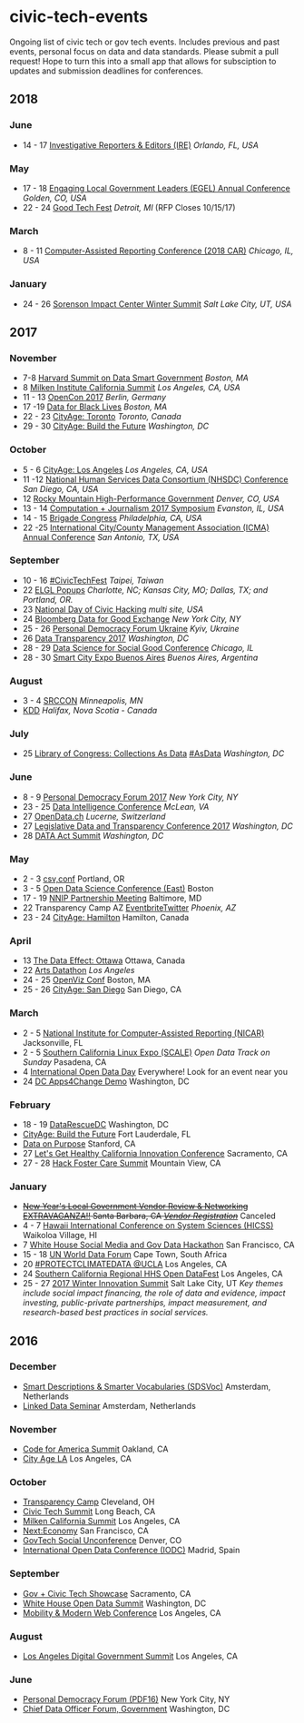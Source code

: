 # civic-tech-events
Ongoing list of civic tech or gov tech events. Includes previous and past events, personal focus on data and data standards. Please submit a pull request! Hope to turn this into a small app that allows for subsciption to updates and submission deadlines for conferences.
            
## 2018

### June 

+ 14 - 17 [Investigative Reporters & Editors (IRE)](https://www.ire.org/events-and-training/event/3190/) _Orlando, FL, USA_

### May

+ 17 - 18 [Engaging Local Government Leaders (EGEL) Annual Conference](http://elgl.org/2017/09/22/elgl18/) _Golden, CO, USA_
+ 22 - 24 [Good Tech Fest](https://www.goodtechfest.com/) _Detroit, MI_ (RFP Closes 10/15/17) 

### March

+ 8 - 11 [Computer-Assisted Reporting Conference (2018 CAR)](https://www.ire.org/events-and-training/event/3189/) _Chicago, IL, USA_

### January

+ 24 - 26 [Sorenson Impact Center Winter Summit](http://sorensonimpact.com/winter-innovation-summit-2018-entrance/) _Salt Lake City, UT, USA_

## 2017

### November

+ 7-8 [Harvard Summit on Data Smart Government](http://datasmart.ash.harvard.edu/news/article/save-the-date-the-harvard-summit-on-data-smart-government-1090) _Boston, MA_
+ 8 [Milken Institute California Summit](http://www.milkeninstitute.org/events/conferences/summit/california-summit-2017/) _Los Angeles, CA, USA_
+ 11 - 13 [OpenCon 2017](http://www.opencon2017.org/) _Berlin, Germany_
+ 17 -19 [Data for Black Lives](http://d4bl.org/conference.html) _Boston, MA_
+ 22 - 23 [CityAge: Toronto](http://cityage.org/toronto) _Toronto, Canada_
+ 29 - 30 [CityAge: Build the Future](http://cityage.org/washington/) _Washington, DC_


### October

+ 5 - 6 [CityAge: Los Angeles](http://cityage.org/los-angeles/) _Los Angeles, CA, USA_
+ 11 -12 [National Human Services Data Consortium (NHSDC) Conference](http://www.nhsdc.org/) _San Diego, CA, USA_
+ 12 [Rocky Mountain High-Performance Government](http://elgl.org/2017/09/25/rocky-mountain-high-performance-government-one-day-conference/) _Denver, CO, USA_ 
+ 13 - 14 [Computation + Journalism 2017 Symposium](http://cj2017.northwestern.edu/) _Evanston, IL, USA_
+ 14 - 15 [Brigade Congress](https://cfabrigade.splashthat.com/) _Philadelphia, CA, USA_
+ 22 -25 [International City/County Management Association (ICMA) Annual Conference](https://icma.org/icma-annual-conference) _San Antonio, TX, USA_

### September

+ 10 - 16 [#CivicTechFest](http://civictechfest.org/) _Taipei, Taiwan_
+ 22 [ELGL Popups](http://elgl.org/elglpopups/) _Charlotte, NC; Kansas City, MO; Dallas, TX; and Portland, OR._
+ 23 [National Day of Civic Hacking](https://www.codeforamerica.org/events/national-day-of-civic-hacking-2017) _multi site, USA_
+ 24 [Bloomberg Data for Good Exchange](https://www.bloomberg.com/company/d4gx/) _New York City, NY_
+ 25 - 26 [Personal Democracy Forum Ukraine](https://pdfukraine.org/en/home-page/) _Kyiv, Ukraine_
+ 26 [Data Transparency 2017](https://www.eventbrite.com/e/data-transparency-2017-tickets-32659723111) _Washington, DC_
+ 28 - 29 [Data Science for Social Good Conference](https://dssg.uchicago.edu/data-science-for-social-good-conference-2017/) _Chicago, IL_
+ 28 - 30 [Smart City Expo Buenos Aires](http://smartcityexpobuenosaires.com/) _Buenos Aires, Argentina_

### August

+ 3 - 4 [SRCCON](https://srccon.org/) _Minneapolis, MN_
+ [KDD](http://www.kdd.org/kdd2017/) _Halifax, Nova Scotia - Canada_

### July

+ 25 [Library of Congress: Collections As Data](http://digitalpreservation.gov/meetings/asdata/impact.html) [#AsData](https://twitter.com/hashtag/asdata) _Washington, DC_

### June

+ 8 - 9 [Personal Democracy Forum 2017](https://personaldemocracy.com/conference) _New York City, NY_
+ 23 - 25 [Data Intelligence Conference](http://www.data-intelligence.ai/) _McLean, VA_
+ 27 [OpenData.ch](https://opendata.ch/projects/conference-2017/) _Lucerne, Switzerland_
+ 27 [Legislative Data and Transparency Conference 2017](https://cha.house.gov/LDTC17) _Washington, DC_
+ 28 [DATA Act Summit](https://www.datacoalition.org/data-act-summit-data-demo-day-2017/) _Washington, DC_

### May

+ 2 - 3 [csv,conf](https://csvconf.com/) Portland, OR
+ 3 - 5 [Open Data Science Conference (East)](https://www.odsc.com/boston) Boston
+ 17 - 19 [NNIP Partnership Meeting](http://www.neighborhoodindicators.org/activities/meetings) Baltimore, MD
+ 22 Transparency Camp AZ [Eventbrite](https://www.eventbrite.com/e/tcamp-az-tickets-33065756568#)[Twitter](https://twitter.com/hashtag/TCampAZ?src=hash) _Phoenix, AZ_
+ 23 - 24 [CityAge: Hamilton](http://cityage.org/hamilton/) Hamilton, Canada

### April

+ 13 [The Data Effect: Ottawa](http://cityage.org/dataeffect/) Ottawa, Canada
+ 22 [Arts Datathon](http://artsdatathon.org/) _Los Angeles_
+ 24 - 25 [OpenViz Conf](https://openvisconf.com/) Boston, MA
+ 25 - 26 [CityAge: San Diego](http://cityage.org/sandiego/) San Diego, CA

### March 

+ 2 - 5 [National Institute for Computer-Assisted Reporting (NICAR)](http://ire.org/conferences/nicar2017/) Jacksonville, FL
+ 2 - 5 [Southern California Linux Expo (SCALE)](www.socallinuxexpo.org/scale/15x) _Open Data Track on Sunday_ Pasadena, CA
+ 4 [International Open Data Day](http://opendataday.org/) Everywhere! Look for an event near you
+ 24 [DC Apps4Change Demo](https://www.eventbrite.com/e/dc-apps4change-demo-accessing-ideas-for-social-benefit-technology-apps-tickets-32075434488) Washington, DC

### February

+ 18 - 19 [DataRescueDC](https://datarefuge.github.io/datarescue-dc/) Washington, DC
+ [CityAge: Build the Future](http://dmanalytics2.com/click?u=http%3A%2F%2Fcityage.org%2Fflorida&i=2&d=_M515HtKRyKrTjX_4OUwJg&e=vyki.englert%40gmail.com&a=mkceAsllSIeijMWrv9Ew-Q) Fort Lauderdale, FL 
+ [Data on Purpose](http://www.ssirdata.org/) Stanford, CA
+ 27 [Let's Get Healthy California Innovation Conference](http://www.cvent.com/events/2017-health-innovation-conference/event-summary-e20ade65e36d49cdae537bac5b3ab36d.aspx) Sacramento, CA
+ 27 - 28 [Hack Foster Care Summit](https://www.eventbrite.com/e/silicon-valley-hack-foster-care-summit-tickets-31117471194) Mountain View, CA

### January

+ ~~[New Year's Local Government Vendor Review & Networking EXTRAVAGANZA!!](https://www.mmanc.org/event/new-years-local-government-vendor-review-networking-extravaganza/) Santa Barbara, CA _[Vendor Registration](https://www.eventbrite.com/e/vendor-registration-2017-new-years-local-government-vendor-review-networking-extravaganza-tickets-29752244765)_~~ Canceled
+ 4 - 7 [Hawaii International Conference on System Sciences (HICSS)](http://hicss.hawaii.edu/) Waikoloa Village, HI
+ 7 [White House Social Media and Gov Data Hackathon](https://blog.archive.org/2017/01/02/join-us-for-a-white-house-social-media-and-gov-data-hackathon/) San Francisco, CA
+ 15 - 18 [UN World Data Forum](http://undataforum.org/) Cape Town, South Africa
+ 20 [#PROTECTCLIMATEDATA @UCLA](http://www.climatedataprotection.net/) Los Angeles, CA
+ 24 [Southern California Regional HHS Open DataFest](http://go.stewardsofchange.com/Southern-California-Regional-HHS-DataFest_Event-Registration-LP.html) Los Angeles, CA
+ 25 - 27 [2017 Winter Innovation Summit](http://www.innovationsummit2017.com/) Salt Lake City, UT _Key themes include social impact financing, the role of data and evidence, impact investing, public-private partnerships, impact measurement, and research-based best practices in social services._

## 2016

### December

+ [Smart Descriptions & Smarter Vocabularies (SDSVoc)](https://www.w3.org/2016/11/sdsvoc/) Amsterdam, Netherlands
+ [Linked Data Seminar](http://www.pilod.nl/wiki/Linked_Data_Seminar_-_December_2,_2016) Amsterdam, Netherlands

### November

+ [Code for America Summit](https://www.codeforamerica.org/summit) Oakland, CA
+ [City Age LA](http://cityage.org/la) Los Angeles, CA

### October

+ [Transparency Camp](http://sunlightfoundation.com/transparency-camp/past-camps/) Cleveland, OH
+ [Civic Tech Summit](http://innovatelb.com/summit/) Long Beach, CA
+ [Milken California Summit](http://www.milkeninstitute.org/events/conferences/summit/california-summit-2016/) Los Angeles, CA
+ [Next:Economy](http://conferences.oreilly.com/nextcon/economy-us) San Francisco, CA
+ [GovTech Social Unconference](https://www.eventbrite.com/e/govtech-social-unconference-denver-tickets-26355897198) Denver, CO
+ [International Open Data Conference (IODC)](http://opendatacon.org/) Madrid, Spain

### September

+ [Gov + Civic Tech Showcase](http://www.techwire.net/news/sept-22-civic-and-gov-tech-showcase-in-sacramento.html) Sacramento, CA 
+ [White House Open Data Summit](http://www.datafoundation.org/dt-2016#exhibitors) Washington, DC
+ [Mobility & Modern Web Conference](https://mmwcon.org/) Los Angeles, CA

### August

+ [Los Angeles Digital Government Summit](http://www.govtech.com/events/Los-Angeles-Digital-Government-Summit-2016.html) Los Angeles, CA

### June

+ [Personal Democracy Forum (PDF16)](https://personaldemocracy.com/conference) New York City, NY
+ [Chief Data Officer Forum, Government](http://www.chiefdataofficergovernment.com/) Washington, DC
